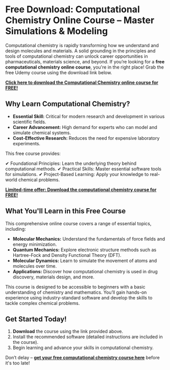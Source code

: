 # Free Download: Computational Chemistry Online Course – Master Simulations & Modeling

Computational chemistry is rapidly transforming how we understand and design molecules and materials. A solid grounding in the principles and tools of computational chemistry can unlock career opportunities in pharmaceuticals, materials science, and beyond. If you’re looking for a **free computational chemistry online course**, you're in the right place! Grab the free Udemy course using the download link below.

[**Click here to download the Computational Chemistry online course for FREE!**](https://udemywork.com/computational-chemistry-online-course)

## Why Learn Computational Chemistry?

*   **Essential Skill:**  Critical for modern research and development in various scientific fields.
*   **Career Advancement:**  High demand for experts who can model and simulate chemical systems.
*   **Cost-Effective Research:** Reduces the need for expensive laboratory experiments.

This free course provides:

✔ Foundational Principles: Learn the underlying theory behind computational methods.
✔ Practical Skills:  Master essential software tools for simulations.
✔ Project-Based Learning: Apply your knowledge to real-world chemical problems.

[**Limited-time offer: Download the computational chemistry course for FREE!**](https://udemywork.com/computational-chemistry-online-course)

## What You'll Learn in this Free Course

This comprehensive online course covers a range of essential topics, including:

*   **Molecular Mechanics:** Understand the fundamentals of force fields and energy minimization.
*   **Quantum Mechanics:**  Explore electronic structure methods such as Hartree-Fock and Density Functional Theory (DFT).
*   **Molecular Dynamics:** Learn to simulate the movement of atoms and molecules over time.
*   **Applications:** Discover how computational chemistry is used in drug discovery, materials design, and more.

This course is designed to be accessible to beginners with a basic understanding of chemistry and mathematics. You’ll gain hands-on experience using industry-standard software and develop the skills to tackle complex chemical problems.

## Get Started Today!

1.  **Download** the course using the link provided above.
2.  Install the recommended software (detailed instructions are included in the course).
3.  Begin learning and advance your skills in computational chemistry.

Don’t delay – **[get your free computational chemistry course here](https://udemywork.com/computational-chemistry-online-course)** before it's too late!
